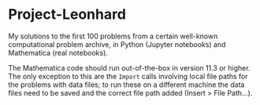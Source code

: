 # Project-Leonhard
My solutions to the first 100 problems from a certain well-known computational problem archive, in Python (Jupyter notebooks) and Mathematica (real notebooks).

The Mathematica code should run out-of-the-box in version 11.3 or higher. The only exception to this are the `Import` calls involving local file paths for the problems with data files; to run these on a different machine the data files need to be saved and the correct file path added (Insert > File Path...).
